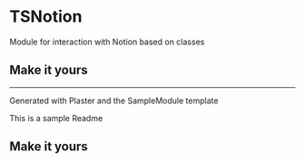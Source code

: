 # TSNotion

Module for interaction with Notion based on classes

## Make it yours

---
Generated with Plaster and the SampleModule template


This is a sample Readme

## Make it yours
